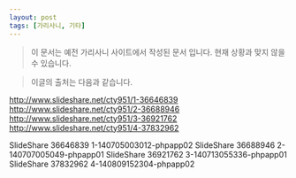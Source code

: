 ```yaml
---
layout: post
tags: [가리사니, 기타]
---
```


> 이 문서는 예전 가리사니 사이트에서 작성된 문서 입니다.
현재 상황과 맞지 않을 수 있습니다.



> 이글의 출처는 다음과 같습니다.
>
http://www.slideshare.net/cty951/1-36646839
http://www.slideshare.net/cty951/2-36688946
http://www.slideshare.net/cty951/3-36921762
http://www.slideshare.net/cty951/4-37832962


SlideShare 36646839 1-140705003012-phpapp02
SlideShare 36688946 2-140707005049-phpapp01
SlideShare 36921762 3-140713055336-phpapp01
SlideShare 37832962 4-140809152304-phpapp02